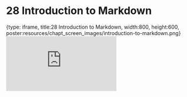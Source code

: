 # 28 Introduction to Markdown
 
{type: iframe, title:28 Introduction to Markdown, width:800, height:600, poster:resources/chapt_screen_images/introduction-to-markdown.png}
![](https://datatrail-jhu.github.io/DataTrail_ReOrg/no_toc/introduction-to-markdown.html)
 

 
